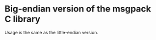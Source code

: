 Big-endian version of the msgpack C library
==============================================

Usage is the same as the little-endian version.


